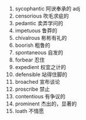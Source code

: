 1. sycophantic 阿谀奉承的 adj
2. censorious 吹毛求疵的
3. pedantic 卖弄学问的
4. impetuous 鲁莽的
5. chivalrous 彬彬有礼的
6. boorish 粗鲁的
7. spontaneous 自发的
8. forbear 忍住
9. expedient 权宜之计的
10. defensible 站得住脚的
11. broached 宣布谈论
12. proscribe 禁止
13. contentious 有争议的
14. prominent 杰出的，显著的
15. loath 不情愿